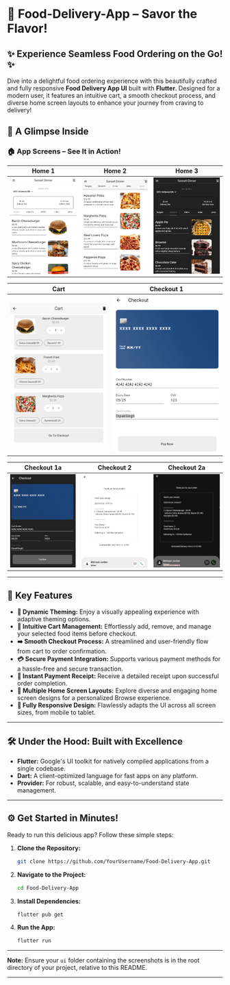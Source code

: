 # 🍔 Food-Delivery-App – Savor the Flavor!

## ✨ Experience Seamless Food Ordering on the Go! ✨

Dive into a delightful food ordering experience with this beautifully crafted and fully responsive **Food Delivery App UI** built with **Flutter**. Designed for a modern user, it features an intuitive cart, a smooth checkout process, and diverse home screen layouts to enhance your journey from craving to delivery!

## 📸 A Glimpse Inside

### 🏠 App Screens – See It in Action!

| Home 1 | Home 2 | Home 3 |
|---|---|---|
| ![Home Screen 1](ui/home1.png) | ![Home Screen 2](ui/home2.png) | ![Home Screen 3](ui/home3.png) |

| Cart | Checkout 1 |
|---|---|
| ![Cart Screen](ui/cart1.png) | ![Checkout Screen 1](ui/checkout1.png) |

| Checkout 1a | Checkout 2 | Checkout 2a |
|---|---|---|
| ![Checkout Screen 1a](ui/checkout1a.png) | ![Checkout Screen 2](ui/checkout2.png) | ![Checkout Screen 2a](ui/checkout2a.png) |

---

## 🚀 Key Features

* **🎨 Dynamic Theming:** Enjoy a visually appealing experience with adaptive theming options.
* **🛒 Intuitive Cart Management:** Effortlessly add, remove, and manage your selected food items before checkout.
* **➡️ Smooth Checkout Process:** A streamlined and user-friendly flow from cart to order confirmation.
* **💳 Secure Payment Integration:** Supports various payment methods for a hassle-free and secure transaction.
* **🧾 Instant Payment Receipt:** Receive a detailed receipt upon successful order completion.
* **🏡 Multiple Home Screen Layouts:** Explore diverse and engaging home screen designs for a personalized Browse experience.
* **📱 Fully Responsive Design:** Flawlessly adapts the UI across all screen sizes, from mobile to tablet.

---

## 🛠️ Under the Hood: Built with Excellence

* **Flutter:** Google's UI toolkit for natively compiled applications from a single codebase.
* **Dart:** A client-optimized language for fast apps on any platform.
* **Provider:** For robust, scalable, and easy-to-understand state management.

---

## ⚙️ Get Started in Minutes!

Ready to run this delicious app? Follow these simple steps:

1.  **Clone the Repository:**
    ```bash
    git clone https://github.com/YourUsername/Food-Delivery-App.git
    ```

2.  **Navigate to the Project:**
    ```bash
    cd Food-Delivery-App
    ```

3.  **Install Dependencies:**
    ```bash
    flutter pub get
    ```

4.  **Run the App:**
    ```bash
    flutter run
    ```

---

**Note:** Ensure your `ui` folder containing the screenshots is in the root directory of your project, relative to this README.

---
